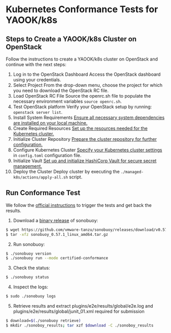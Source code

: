 # Kubernetes Conformance Tests for YAOOK/k8s

## Steps to Create a YAOOK/k8s Cluster on OpenStack

Follow the instructions to create a YAOOK/k8s cluster on OpenStack and continue with the next steps:

1. Log in to the OpenStack Dashboard
Access the OpenStack dashboard using your credentials.
2. Select Project
From the drop-down menu, choose the project for which you need to download the OpenStack RC file.
3. Load OpenStack RC File
Source the openrc.sh file to populate the necessary environment variables `source openrc.sh`.
4. Test OpenStack platform
Verify your OpenStack setup by running: `openstack server list`.
5. Install System Requirements
[Ensure all necessary system dependencies are installed on your local machine.](https://yaook.gitlab.io/k8s/release/v6.1/user/guide/initialization.html#initialization-install-system-requirements)
6. Create Required Resources
[Set up the resources needed for the Kubernetes cluster.](https://yaook.gitlab.io/k8s/release/v6.1/user/guide/initialization.html#initialization-required-system-resources)
7. Initialize Cluster Repository
[Prepare the cluster repository for further configuration.](https://yaook.gitlab.io/k8s/release/v6.1/user/guide/initialization.html#initialization-create-and-initialize-cluster-repository)
8. Configure Kubernetes Cluster
[Specify your Kubernetes cluster settings](https://yaook.gitlab.io/k8s/release/v6.1/user/reference/cluster-configuration.html) in `config.toml` configuration file.
9. Initialize Vault
[Set up and initialize HashiCorp Vault for secure secret management.](https://yaook.gitlab.io/k8s/release/v6.1/user/guide/initialization.html#initialization-initialize-vault-for-a-development-setup)
10. Deploy the Cluster
Deploy cluster by executing the `./managed-k8s/actions/apply-all.sh` script.

## Run Conformance Test

We follow the [official instructions](https://github.com/cncf/k8s-conformance/blob/master/instructions.md) to trigger the tests and get back the results.

1. Download a [binary release](https://github.com/heptio/sonobuoy/releases) of sonobuoy:
```sh
$ wget https://github.com/vmware-tanzu/sonobuoy/releases/download/v0.57.1/sonobuoy_0.57.1_linux_amd64.tar.gz
$ tar -xfz sonobuoy_0.57.1_linux_amd64.tar.gz 
```

2. Run sonobuoy:
```sh
$ ./sonobuoy version
$ ./sonobuoy run --mode certified-conformance
```

3. Check the status:
```sh
$ ./sonobuoy status
```

4. Inspect the logs:

```sh
$ sudo ./sonobuoy logs
```

5. Retrieve results and extract plugins/e2e/results/global/e2e.log and plugins/e2e/results/global/junit_01.xml required for submission
```sh
$ download=$(./sonobuoy retrieve)
$ mkdir ./sonoboy_results; tar xzf $download -C ./sonoboy_results
```
